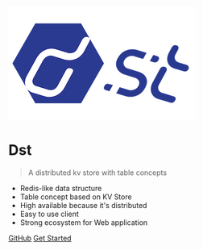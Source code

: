 ![logo](res/dst_logo_min.png)

# Dst

> A distributed kv store with table concepts

* Redis-like data structure
* Table concept based on KV Store
* High available because it's distributed
* Easy to use client
* Strong ecosystem for Web application

[GitHub](https://github.com/dst-project/dst)
[Get Started](#quick-start)
